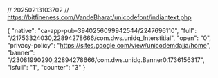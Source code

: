 // 20250213103702
// https://bitfineness.com/VandeBharat/unicodefont/indiantext.php

{
  "native": "ca-app-pub-3940256099942544/2247696110",
  "full": "/21753324030,22894278666/com.dws.unidq_Interstitial",
  "open": "0",
  "privacy-policy": "https://sites.google.com/view/unicodemdajja/home",
  "banner": "/23081990290,22894278666/com.dws.unidq.Banner0.1736156317",
  "isfull": "1",
  "counter": "3"
}
